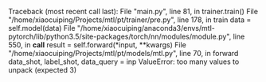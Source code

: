 Traceback (most recent call last):
  File "main.py", line 81, in <module>
    trainer.train()
  File "/home/xiaocuiping/Projects/mtl/pt/trainer/pre.py", line 178, in train
    data = self.model(data)
  File "/home/xiaocuiping/anaconda3/envs/mtl-pytorch/lib/python3.5/site-packages/torch/nn/modules/module.py", line 550, in __call__
    result = self.forward(*input, **kwargs)
  File "/home/xiaocuiping/Projects/mtl/pt/models/mtl.py", line 70, in forward
    data_shot, label_shot, data_query = inp
ValueError: too many values to unpack (expected 3)
